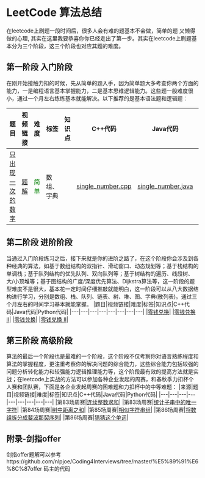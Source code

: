 # LeetCode 算法总结
在leetcode上刷题一段时间后，很多人会有难的题基本不会做，简单的题  又懒得做的心理, 其实在这里我要恭喜你你已经走出了第一步。其实在leetcode上刷题基本分为三个阶段，这三个阶段也对应其题的难度。

## 第一阶段 入门阶段
在刚开始接触力扣的时候，先从简单的题入手，因为简单题大多考查你两个方面的能力，一是编程语言基本掌握能力，二是基本思维逻辑能力。这些题一般难度很小，通过一个月左右练练基本就能解决。以下推荐的是基本语法题和逻辑题：

|题目|视频链接|难度|标签|知识点|C++代码|Java代码|Python代码|
|---|---|---|---|---|---|---|---|
|[只出现一次的数字](https://leetcode-cn.com/leetbook/read/top-interview-questions/xm0u83/)|[题解](https://leetcode-cn.com/problems/single-number/solution/zhi-chu-xian-yi-ci-de-shu-zi-by-leetcode-solution/)|<font color="green">简单</font>|数组、字典||[single_number.cpp](https://github.com/lowicz-yao/leetcode-practise/tree/main/code/C%2B%2B%E4%BB%A3%E7%A0%81/single_number.cpp)|[single_number.java](https://github.com/lowicz-yao/leetcode-practise/blob/main/code/Java%E4%BB%A3%E7%A0%81/single_number.java)|[single_number.py](https://github.com/lowicz-yao/leetcode-practise/blob/main/code/Python%E4%BB%A3%E7%A0%81/single_number.py)|

## 第二阶段 进阶阶段
当通过入门阶段练习之后，接下来就是你的进阶之路了，在这个阶段你会涉及到各种经典的算法，如基于数组结构的双指针、滑动窗口、动态规划等；基于栈结构的单调栈；基于队列结构的优先队列、双向队列等；基于树结构的遍历、线段树、大/小顶堆等；基于图结构的广度/深度优先算法、Dijkstra算法等，这一阶段的题型难度不是很大，基本花一定时间仔细推敲就能明白，这一阶段可以从八大数据结构进行学习，分别是数组、栈、队列、链表、树、堆、图、字典(散列表)。通过三个月左右的时间学习基本就能掌握。
|题目|视频链接|难度|标签|知识点|C++代码|Java代码|Python代码|
|---|---|---|---|---|---|---|---|
|[零钱兑换](https://leetcode.cn/problems/coin-change/)|
|[零钱兑换 II](https://leetcode.cn/problems/coin-change-ii/)|
|[零钱兑换](https://leetcode-cn.com/leetbook/read/top-interview-questions/x2echt/)|
|[零钱兑换 II](https://leetcode.cn/problems/coin-change-ii/)|


## 第三阶段 高级阶段
算法的最后一个阶段也是最难的一个阶段，这个阶段不仅考察你对语言熟练程度和算法的掌握程度，更注重考察你的解决问题的综合能力，这些综合能力包括较强的问题分析转化能力和较强能力逻辑推理能力等，这个阶段最有效的提高方法就是实战；在leetcode上实战的方法可以参加各种企业发起的周赛，和春秋季力扣杯个人赛和团队赛，下面是各企业发起周赛的困难题和力扣杯中的中等难题：
|来源|题目|视频链接|难度|标签|知识点|C++代码|Java代码|Python代码|
|---|---|---|---|---|---|---|---|---|
|第83场周赛|[连续整数求和](https://leetcode.cn/problems/consecutive-numbers-sum/)|
|第83场周赛|[统计子串中的唯一字符](https://leetcode.cn/problems/count-unique-characters-of-all-substrings-of-a-given-string/)|
|第84场周赛|[树中距离之和](https://leetcode.cn/problems/sum-of-distances-in-tree/)|
|第85场周赛|[相似字符串组](https://leetcode.cn/problems/similar-string-groups/)|
|第86场周赛|[将数组拆分成斐波那契序列](https://leetcode.cn/problems/split-array-into-fibonacci-sequence/)|
|第86场周赛|[猜猜这个单词](https://leetcode.cn/problems/guess-the-word/)|

## 附录-剑指offer
剑指offer题解可以参考https://github.com/nlpjoe/Coding4Interviews/tree/master/%E5%89%91%E6%8C%87offer 码主的代码

